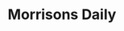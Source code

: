 ---
title: "Morrisons Daily"
url: /chelmsford/morrisons-daily-waterhouse-lane/
shop: Lebensmittel
---